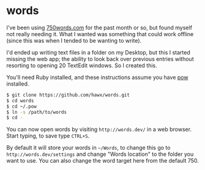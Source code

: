 # words

I've been using [750words.com][750] for the past month or so, but found 
myself not really needing it. What I wanted was something that could work
offline (since this was when I tended to be wanting to write). 

I'd ended up writing text files in a folder on my Desktop, but this I
started missing the web app; the ability to look back over previous
entries without resorting to opening 20 TextEdit windows. So I created
this.

You'll need Ruby installed, and these instructions assume you have [pow][pw]
installed.

``` bash
$ git clone https://github.com/hawx/words.git
$ cd words
$ cd ~/.pow
$ ln -s /path/to/words
$ cd -
```

You can now open words by visiting `http://words.dev/` in a web browser.
Start typing, to save type `CTRL+S`.

By default it will store your words in `~/Words`, to change this go to
`http://words.dev/settings` and change "Words location" to the folder you
want to use. You can also change the word target here from the default 750.

[750]: http://750words.com
[pw]:  http://pow.cx